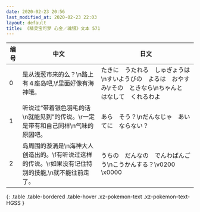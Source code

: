 ```yaml
---
date: 2020-02-23 20:56
last_modified_at: 2020-02-23 22:03
layout: default
title: 《精灵宝可梦 心金／魂银》文本 571
---
```

| 编号 | 中文 | 日文 |
| ---- | ---- | ---- |
| 0 | 是从浅葱市来的么？\n路上有４座岛吧,\f里面好像有海神哦。 | たきに　うたれる　しゅぎょうは\nすいようびの　よるは　おやすみ\rその　ときなら\nちゃんと　はなして　くれるわよ |
| 1 | 听说过“带着银色羽毛的话\n就能见到”的传说。\r一定是带有和自己同样\n气味的原因吧。 | あら　そう？\nだんなじゃ　あいてに　ならない？ |
| 2 | 岛周围的漩涡是\n海神大人创造出的。\f有听说过这样的传说。\r如果没有记住特别的技能,\n就不能往前走了。 | うちの　だんなの　でんわばんごう\nこうかんする？\v0200　\x0000 |
{: .table .table-bordered .table-hover .xz-pokemon-text .xz-pokemon-text-HGSS }